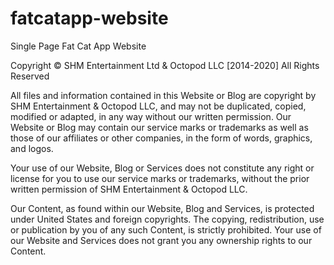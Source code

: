 # fatcatapp-website
Single Page Fat Cat App Website

Copyright © SHM Entertainment Ltd & Octopod LLC [2014-2020] All Rights Reserved

All files and information contained in this Website or Blog are copyright by SHM Entertainment & Octopod LLC, and may not be duplicated, copied, modified or adapted, in any way without our written permission. Our Website or Blog may contain our service marks or trademarks as well as those of our affiliates or other companies, in the form of words, graphics, and logos.

Your use of our Website, Blog or Services does not constitute any right or license for you to use our service marks or trademarks, without the prior written permission of SHM Entertainment & Octopod LLC.

Our Content, as found within our Website, Blog and Services, is protected under United States and foreign copyrights. The copying, redistribution, use or publication by you of any such Content, is strictly prohibited. Your use of our Website and Services does not grant you any ownership rights to our Content.
